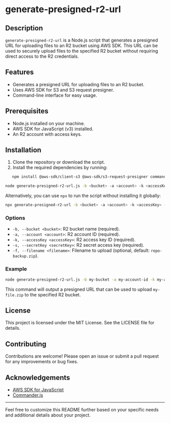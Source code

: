 # generate-presigned-r2-url

## Description

`generate-presigned-r2-url` is a Node.js script that generates a presigned URL for uploading files to an R2 bucket using AWS SDK. This URL can be used to securely upload files to the specified R2 bucket without requiring direct access to the R2 credentials.

## Features

-  Generates a presigned URL for uploading files to an R2 bucket.
-  Uses AWS SDK for S3 and S3 request presigner.
-  Command-line interface for easy usage.

## Prerequisites

-  Node.js installed on your machine.
-  AWS SDK for JavaScript (v3) installed.
-  An R2 account with access keys.

## Installation

1. Clone the repository or download the script.
2. Install the required dependencies by running:

```sh
   npm install @aws-sdk/client-s3 @aws-sdk/s3-request-presigner commander
```

```sh
node generate-presigned-r2-url.js -b <bucket> -a <account> -k <accessKey> -s <secretKey> [-f <filename>]
```

Alternatively, you can use `npx` to run the script without installing it globally:

```sh
npx generate-presigned-r2-url -b <bucket> -a <account> -k <accessKey> -s <secretKey> [-f <filename>]
```

### Options

-  `-b, --bucket <bucket>`: R2 bucket name (required).
-  `-a, --account <account>`: R2 account ID (required).
-  `-k, --accessKey <accessKey>`: R2 access key ID (required).
-  `-s, --secretKey <secretKey>`: R2 secret access key (required).
-  `-f, --filename <filename>`: Filename to upload (optional, default: `repo-backup.zip`).

### Example

```sh
node generate-presigned-r2-url.js -b my-bucket -a my-account-id -k my-access-key -s my-secret-key -f my-file.zip
```

This command will output a presigned URL that can be used to upload `my-file.zip` to the specified R2 bucket.

## License

This project is licensed under the MIT License. See the LICENSE file for details.

## Contributing

Contributions are welcome! Please open an issue or submit a pull request for any improvements or bug fixes.

## Acknowledgements

-  [AWS SDK for JavaScript](https://github.com/aws/aws-sdk-js-v3)
-  [Commander.js](https://github.com/tj/commander.js/)

---

Feel free to customize this README further based on your specific needs and additional details about your project.
